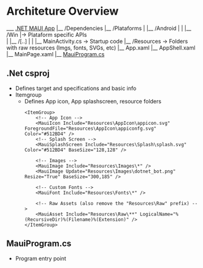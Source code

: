 # Architeture Overview
___ [.NET MAUI App](#.Net-csproj) 
  |__ /Dependencies
  |__ /Plataforms
  |  |__ /Android |
  |  |__ /Win     |-> Plataform specific APIs  
  |  |__ /[..]    |
  |  |__ MainActivity.cs -> Startup code
  |__ /Resources -> Folders with raw resources (Imgs, fonts, SVGs, etc)
  |__ App.xaml
  |__ AppShell.xaml
  |__ MainPage.xaml
  |__ [MauiProgram.cs](#MauiProgram.cs)

## .Net csproj
- Defines target and specifications and basic info
- Itemgroup
  - Defines App icon, App splashscreen, resource folders
    ```xaml
	<ItemGroup>
		<!-- App Icon -->
		<MauiIcon Include="Resources\AppIcon\appicon.svg" ForegroundFile="Resources\AppIcon\appiconfg.svg" Color="#512BD4" />
		<!-- Splash Screen -->
		<MauiSplashScreen Include="Resources\Splash\splash.svg" Color="#512BD4" BaseSize="128,128" />

		<!-- Images -->
		<MauiImage Include="Resources\Images\*" />
		<MauiImage Update="Resources\Images\dotnet_bot.png" Resize="True" BaseSize="300,185" />

		<!-- Custom Fonts -->
		<MauiFont Include="Resources\Fonts\*" />

		<!-- Raw Assets (also remove the "Resources\Raw" prefix) -->
		<MauiAsset Include="Resources\Raw\**" LogicalName="%(RecursiveDir)%(Filename)%(Extension)" />
	</ItemGroup>
    ```
## MauiProgram.cs
- Program entry point
